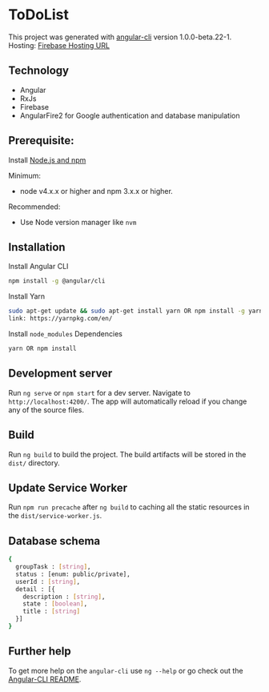 # ToDoList

This project was generated with [angular-cli](https://github.com/angular/angular-cli) version 1.0.0-beta.22-1.
Hosting: [Firebase Hosting URL](https://to-do-list-5dc91.firebaseapp.com)

## Technology
- Angular
- RxJs
- Firebase
- AngularFire2 for Google authentication and database manipulation

## Prerequisite:
Install [Node.js and npm](https://nodejs.org/en/)

Minimum:
- node v4.x.x or higher and npm 3.x.x or higher.

Recommended:
- Use Node version manager like `nvm`

## Installation
Install Angular CLI
```bash
npm install -g @angular/cli
```

Install Yarn
```bash
sudo apt-get update && sudo apt-get install yarn OR npm install -g yarn
link: https://yarnpkg.com/en/
```

Install `node_modules` Dependencies
```bash
yarn OR npm install
```

## Development server
Run `ng serve` or `npm start` for a dev server. Navigate to `http://localhost:4200/`. The app will automatically reload if you change any of the source files.

## Build

Run `ng build` to build the project. The build artifacts will be stored in the `dist/` directory.

## Update Service Worker

Run `npm run precache` after `ng build` to caching all the static resources in the `dist/service-worker.js`.

## Database schema
```bash
{ 
  groupTask : [string],
  status : [enum: public/private],
  userId : [string],
  detail : [{
    description : [string],
    state : [boolean],
    title : [string]
  }]
}
```

## Further help

To get more help on the `angular-cli` use `ng --help` or go check out the [Angular-CLI README](https://github.com/angular/angular-cli/blob/master/README.md).
